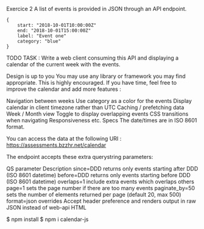 
Exercice 2 
A list of events is provided in JSON through an API endpoint.

    {
        start: "2018-10-01T10:00:00Z"
        end: "2018-10-01T15:00:00Z"
        label: "Event one"
        category: "blue"
    }
TODO
TASK : Write a web client consuming this API and displaying a calendar of the current week with the events.

Design is up to you
You may use any library or framework you may find appropriate. This is highly encouraged.
If you have time, feel free to improve the calendar and add more features :

Navigation between weeks
Use category as a color for the events
Display calendar in client timezone rather than UTC
Caching / prefetching data
Week / Month view
Toggle to display overlapping events
CSS transitions when navigating
Responsiveness
etc.
Specs
The date/times are in ISO 8601 format.

You can access the data at the following URI : https://assessments.bzzhr.net/calendar

The endpoint accepts these extra querystring parameters:

QS parameter	Description
since=DDD	returns only events starting after DDD (ISO 8601 datetime)
before=DDD	returns only events starting before DDD (ISO 8601 datetime)
overlaps=1	include extra events which overlaps others
page=1	sets the page number if there are too many events
paginate_by=50	sets the number of elements returned per page (default 20, max 500)
format=json	overrides Accept header preference and renders output in raw JSON instead of web-api HTML

$ npm install
$ npm i calendar-js